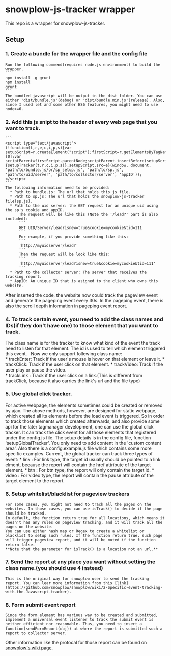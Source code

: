 # snowplow-js-tracker wrapper  

This repo is a wrapper for snowplow-js-tracker.

## Setup
### 1. Create a bundle for the wrapper file and the config file  
    Run the following commend(requires node.js environment) to build the wrapper.
    ```
    npm install -g grunt
    npm install
    grunt
    ```
    The bundled javascript will be output in the dist folder. You can use either 'dist/bundle.js'(debug) or 'dist/bundle.min.js'(release). Also, since I used let and some other ES6 features, you might need to use node>=6.
### 2. Add this js snipt to the header of every web page that you want to track.
    ```
    <script type="text/javascript">
    (!function(t,r,e,c,i,p,s){var setupScript=r.createElement("script");firstScript=r.getElementsByTagName("script")[0];var scriptParent=firstScript.parentNode;scriptParent.insertBefore(setupScript,firstScript);setupScript.async=1;setupScript.onload=function(){setupTracker(t,r,c,i,p,s)},setupScript.src=e}(window, document, 'path/to/bundle.js/or/sp_setup.js', 'path/to/sp.js', 'path/to/uid/server', 'path/to/collector/server', 'appID'));
    </script> 
    ```
    The following information need to be provided:
      * Path to bundle.js: The url that holds this js file.
      * Path to sp.js: The url that holds the snowplow-js-tracker file(sp.js).
      * Path to the uid server: the GET request for an unique uid using the sp's cookie and appID.
          The request will be like this (Note the '/lead?' part is also included):
          ```
          GET UID/Server/lead?isnew=true&cookie=mycookie&tid=111
          ```
          For example, if you provide something like this:
          ```
          'http://myuidserver/lead?'
          ```
          Then the request will be look like this:
          ```
          'http://myuidserver/lead?isnew=true&cookie=mycookie&tid=111'
          ```
      * Path to the collector server: The server that receives the tracking report.
      * AppID: An unique ID that is asigned to the client who owns this website.
      
   After inserted the code, the website now could track the pageview event and generate the pageping event every 30s. In the pageping event, there is also the scroll depth information in pageping event report.  
### 4. To track certain event, you need to add the class names and IDs(if they don't have one) to those element that you want to track.  
   The class name is for the tracker to know what kind of the event the track need to listen for that element. The id is used to tell which element triggered this event.  
   Now we only support following class name:  
      * trackEnter: Track if the user's mouse is hover on that element or leave it.
      * trackClick: Track if the user click on that element.
      * trackVideo: Track if the user play or pause the video.  
      * trackLink : Track if the user click on a link.(This is different from trackClick, because it also carries the link's url and the file type)

### 5. Use global click tracker.  
   For active webpage, the elements sometimes could be created or removed by ajax. The above methods, however, are designed for static webpage, which created all its elements before the load event is triggered. So in order to track those elements which created afterwards, and also provide some api for the later tagmanager development, one can use the global click tracker. It can track the click event for all those elements that registered under the config.js file.
   The setup details is in the config file, function 'setupGlobalTracker'. You only need to add content in the 'custom content area'. Also there is a config.example.js file which contains some more specific examples.
   Current, the global tracker can track three types of event:
    * link : For link type, the target id usually should be pointed to a link elment, because the report will contain the href attribute of the target element.
    * btn : For btn type, the report will only contain the target id.
    * video : For video type, the report will contain the pause attribute of the target element to the report.

### 6. Setup whitelist/blacklist for pageview trackers  
    For some cases, you might not need to track all the pages on the websites. In those cases, you can use isTrack() to decide if the page should be tracked.  
    In default, the function return true for all locations, which means it doesn't has any rules on pageview tracking, and it will track all the pages on the website.
    You can use either hash map or Regex to create a whitelist or blacklist to setup such rules. If the function return true, such page will trigger pageview report, and it will be muted if the function return false.
    **Note that the parameter for isTrack() is a location not an url.**
    
### 7. Send the report at any place you want without setting the class name.(you should use 4 instead)  
    This is the original way for snowplow user to send the tracking report. You can lear more information from this [link](https://github.com/snowplow/snowplow/wiki/2-Specific-event-tracking-with-the-Javascript-tracker).
    
### 8. Form submit event report  
    Since the form element has various way to be created and submitted, implement a universal event listener to track the submit event is neither efficient nor reasonable. Thus, you need to insert a function(sendFormReport(obj)) at where the report is submitted such a report to collector server.

Other information like the protocal for those report can be found on [snowplow's wiki page](https://github.com/snowplow/snowplow/wiki/snowplow-tracker-protocol).

